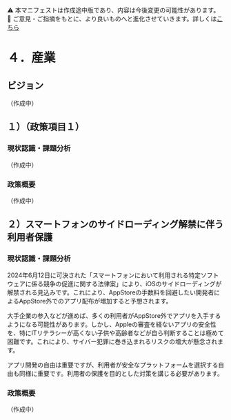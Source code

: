 ⚠️ 本マニフェストは作成途中版であり、内容は今後変更の可能性があります。  
💬 ご意見・ご指摘をもとに、より良いものへと進化させていきます。詳しくは[こちら](README.md#このマニフェスト自身もみんなの知恵を集めて改善していきます)

# ４．産業

## ビジョン

（作成中）

## １）（政策項目１）

### 現状認識・課題分析

（作成中）

### 政策概要

（作成中）

## ２）スマートフォンのサイドローディング解禁に伴う利用者保護

### 現状認識・課題分析

2024年6月12日に可決された「スマートフォンにおいて利用される特定ソフトウェアに係る競争の促進に関する法律案」により、iOSのサイドローディングが解禁される見込みです。これにより、AppStoreの手数料を回避したい開発者によるAppStore外でのアプリ配布が増加すると予想されます。

大手企業の参入などが進めば、多くの利用者がAppStore外でアプリを入手するようになる可能性があります。しかし、Appleの審査を経ないアプリの安全性を、特にITリテラシーが高くない子供や高齢者などが自ら判断することは極めて困難です。これにより、サイバー犯罪に巻き込まれるリスクの増大が懸念されます。

アプリ開発の自由は重要ですが、利用者が安全なプラットフォームを選択する自由も同様に重要です。利用者の保護を目的とした対策を講じる必要があります。

### 政策概要

（作成中）


